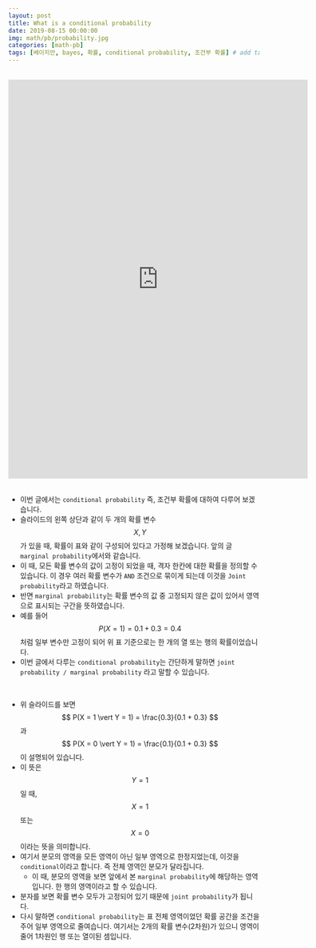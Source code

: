 ```yaml
---
layout: post
title: What is a conditional probability
date: 2019-08-15 00:00:00
img: math/pb/probability.jpg
categories: [math-pb] 
tags: [베이지안, bayes, 확률, conditional probability, 조건부 확률] # add tag
---
```


<br>
<div style="text-align: center;">
    <iframe src="https://www.youtube.com/embed/_Y_xMTTmt-Q" frameborder="0" allowfullscreen="true" width="600px" height="800px"> </iframe>
</div>
<br>

- 이번 글에서는 `conditional probability` 즉, 조건부 확률에 대하여 다루어 보겠습니다.
- 슬라이드의 왼쪽 상단과 같이 두 개의 확률 변수 $$ X, Y $$ 가 있을 때, 확률이 표와 같이 구성되어 있다고 가정해 보겠습니다. 앞의 글 `marginal probability`에서와 같습니다.
- 이 때, 모든 확률 변수의 값이 고정이 되었을 때, 격자 한칸에 대한 확률을 정의할 수 있습니다. 이 경우 여러 확률 변수가 `AND` 조건으로 묶이게 되는데 이것을 `Joint probability`라고 하였습니다.
- 반면 `marginal probability`는 확률 변수의 값 중 고정되지 않은 값이 있어서 영역으로 표시되는 구간을 뜻하였습니다.
- 예를 들어 $$ P(X = 1) = 0.1 + 0.3 = 0.4 $$ 처럼 일부 변수만 고정이 되어 위 표 기준으로는 한 개의 열 또는 행의 확률이었습니다.
- 이번 글에서 다루는 `conditional probability`는 간단하게 말하면 `joint probability / marginal probability` 라고 말할 수 있습니다.

<br>

- 위 슬라이드를 보면 $$ P(X = 1 \vert Y = 1) = \frac{0.3}{0.1 + 0.3} $$과 $$ P(X = 0 \vert Y = 1) = \frac{0.1}{0.1 + 0.3} $$ 이 설명되어 있습니다.
- 이 뜻은 $$ Y = 1 $$ 일 때, $$ X = 1 $$ 또는 $$ X = 0 $$이라는 뜻을 의미합니다.
- 여기서 분모의 영역을 모든 영역이 아닌 일부 영역으로 한정지었는데, 이것을 `conditional`이라고 합니다. 즉 전체 영역인 분모가 달라집니다.
    - 이 때, 분모의 영역을 보면 앞에서 본 `marginal probability`에 해당하는 영역입니다. 한 행의 영역이라고 할 수 있습니다.
- 분자를 보면 확률 변수 모두가 고정되어 있기 때문에 `joint probability`가 됩니다.
- 다시 말하면 `conditional probability`는 표 전체 영역이었던 확률 공간을 조건을 주어 일부 영역으로 줄여습니다. 여기서는 2개의 확률 변수(2차원)가 있으니 영역이 줄어 1차원인 행 또는 열이된 셈입니다.
    

